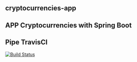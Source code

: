 ## cryptocurrencies-app
## APP Cryptocurrencies with Spring Boot

## Pipe TravisCI
[![Build Status](https://travis-ci.com/pdrodavi/cryptocurrencies-app.svg?branch=master)](https://travis-ci.com/pdrodavi/cryptocurrencies-app)
